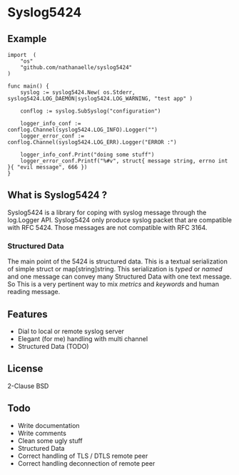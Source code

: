 # Syslog5424

## Example

```
import	(
	"os"
	"github.com/nathanaelle/syslog5424"
)

func main() {
	syslog := syslog5424.New( os.Stderr, syslog5424.LOG_DAEMON|syslog5424.LOG_WARNING, "test app" )

	conflog := syslog.SubSyslog("configuration")

	logger_info_conf := conflog.Channel(syslog5424.LOG_INFO).Logger("")
	logger_error_conf := conflog.Channel(syslog5424.LOG_ERR).Logger("ERROR :")

	logger_info_conf.Print("doing some stuff")
	logger_error_conf.Printf("%#v", struct{ message string, errno int }{ "evil message", 666 })
}

```

## What is Syslog5424 ?

Syslog5424 is a library for coping with syslog message through the log.Logger API.
Syslog5424 only produce syslog packet that are compatible with RFC 5424.
Those messages are not compatible with RFC 3164.

### Structured Data

The main point of the 5424 is structured data.
This is a textual serialization of simple struct or map[string]string.
This serialization is _typed_ or _named_ and one message can convey many Structured Data with one text message.
So This is a very pertinent way to mix *metrics* and *keywords* and human reading message.

## Features

  * Dial to local or remote syslog server
  * Elegant (for me) handling with multi channel
  * Structured Data (TODO)


## License
2-Clause BSD

## Todo

  * Write documentation
  * Write comments
  * Clean some ugly stuff
  * Structured Data
  * Correct handling of TLS / DTLS remote peer
  * Correct handling deconnection of remote peer
